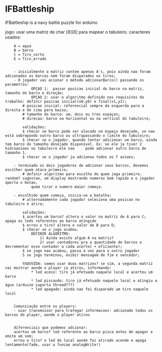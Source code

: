 # IFBattleship
IFBattleship is a navy battle puzzle for arduino


jogo: usar uma matriz de char [8][8] para mapear o tabuleiro.
		caracteres usados:

		A = agua
		B = barco
		C = Tiro_certo
		E = Tiro_errado


		- inicialmente a matriz contem apenas A's, pois ainda nao foram adcionados os barcos nem foram disparados os tiros;
		- O jogador vai acionar o método adcionarBarco() passando os parametros:
				OPÇAO 1:  passar posicao inicial do barco na matriz, tamanho do barco e direção;
				OPÇAO 2: usar o algoritmo definido nos requisitos do trabalho: definir posicao inicial(x0,y0) e final(x1,y1);
			# posicao inicial: referencial sempre da esquerda para a direita e de cima para baixo;
			# tamanho do barco: um, dois ou tres espaços;
			# direcao: barco na horizontal ou na vertical do tabuleiro;

			validações:	
			$ checar se barco pode ser alocado no espaço desejado, se nao está sobrepondo outro barco ou ultrapassando o limite do tabuleiro;
			$ checar se o jogador, quando tentar adicionar um barco, ainda tem barco do tamanho desejado disponivel. Ex: se ele ja tiver 2 hidroavioes no tabuleiro ele nao 	pode adcionar outro barco de tamanho 1.
			$ checar se o jogador ja adcionou todos os 7 avioes;

		- terminado os dois jogadores de adcionar seus barcos, devemos escolher quem ataca primeiro;
			# definir algoritmo para escolha de quem joga primeiro. random? sugestao, um display mostrando numeros bem rapido e o jogador aperta o botao, 
				quem tirar o numero maior começa.

		- escolhido quem começa, inicia-se a batalha;
			# alternadamente cada jogador seleciona uma posicao no tabuleiro e atira;
			
			validações:
			$ acertou um barco? altera o valor na matriz de A para C; apaga os leds referentes ao barco atingido
			$ errou o tiro? altera o valor de B para D;
			$ checar se o jogo acabou. 
				DEFINIR ALGORITMO:
					1) Ainda existe algum A na matriz?
					2) usar contadores pra a quantidade de barcos e decrementar esse contador a cada acerto( + eficiente); 
			$ se jogo nao acabou, passa a vez para o outro jogador
			S se jogo terminou, exibir mensagem de fim e vencedor;

			%%DUVIDA: vamos usar duas matrizes? se sim, a segunda matriz vai mostrar aonde o player ja atirou, informando:
				* led aceso: tiro já efetuado naquele local e acertou um barco
				* led piscando: tiro já efetuado naquele local e atingiu a água (arduino suporta thread???)
				* led apagado: ainda nao foi disparado um tiro naquele local


		Comunicação entre os players:
		- usar transmissor para trafegar informacoes: adcionado todos os barcos do player, aonde o player atirou


		diferenciais que podemos adcionar:
		acertou um barco? led referente ao barco pisca antes de apagar e emite um som;
		errou o tiro? o led do local aonde foi atirado acende e apaga lentamente(fade, usar a funcao analogWrite!)
		
